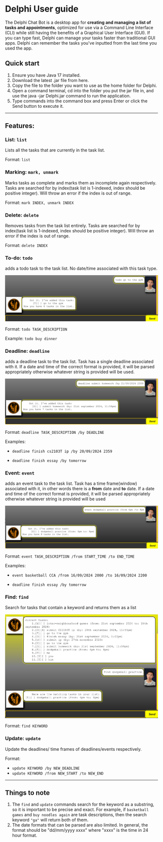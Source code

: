 # Delphi User guide

The Delphi Chat Bot is a desktop app for **creating and managing a list of tasks and appointments**, optimized for use via a Command Line Interface (CLI) while still having the benefits of a Graphical User Interface (GUI). If you can type fast, Delphi can manage your tasks faster than traditional GUI apps.
Delphi can remember the tasks you've inputted from the last time you used the app.
## Quick start

1. Ensure you have Java 17 installed.
2. Download the latest .jar file from here.
3. Copy the file to the folder you want to use as the home folder for Delphi.
4. Open a command terminal, cd into the folder you put the jar file in, and use the java -jar Delphi.jar command to run the application.
5. Type commands into the command box and press Enter or click the Send button to execute it.

---

## Features:


### List: `list`

Lists all the tasks that are currently in the task list.

Format: `list`

### Marking: `mark, unmark`

Marks tasks as complete and marks them as incomplete again respectively. Tasks are searched for
by index(task list is 1-indexed, index should be positive integer). Will throw an error if the index is out of range.

Format: `mark INDEX, unmark INDEX`

### Delete: `delete`

Removes tasks from the task list entirely. Tasks are searched for by index(task list is 1-indexed, index should be positive integer). 
Will throw an error if the index is out of range.

Format: `delete INDEX`

### To-do: `todo`

adds a todo task to the task list. No date/time associated with this task type.


![screenshot of todo task creation](src/main/resources/images/todo.png)

Format: `todo TASK_DESCRIPTION`

Example: `todo buy dinner`

### Deadline: `deadline`

adds a deadline task to the task list. Task has a single deadline associated with it. 
If a date and time of the correct format is provided, it will be parsed appropriately
otherwise whatever string is provided will be used.

![screenshot of deadline creation](src/main/resources/images/deadline.png)

Format: `deadline TASK_DESCRIPTION /by DEADLINE`

Examples: 
* `deadline finish cs2103T ip /by 20/09/2024 2359`

* `deadline finish essay /by tomorrow`

### Event: `event`

adds an event task to the task list. Task has a time frame(window) associated with it,
in other words there is a **from** date and **to** date. If a date and time of the 
correct format is provided, it will be parsed appropriately otherwise whatever string is provided will be used


![screenshot of event creation](src/main/resources/images/event.png)


Format: `event TASK_DESCRIPTION /from START_TIME /to END_TIME`

Examples:
* `event basketball CCA /from 16/09/2024 2000 /to 16/09/2024 2200`

* `deadline finish essay /by tomorrow`

### Find: `find`

Search for tasks that contain a keyword and returns them as a list

![screenshot of find command](src/main/resources/images/find.png)


Format: `find KEYWORD`

### Update: `update`

Update the deadlines/ time frames of deadlines/events respectively.

Format: 
* `update KEYWORD /by NEW_DEADLINE`
*  `update KEYWORD /from NEW_START /to NEW_END`

---

## Things to note

1. The `find` and `update` commands search for the keyword as a substring, so it is important
to be precise and exact. For example, if `basketball games` and `buy noodles again` are task
descriptions, then the search keyword `"ga"` will return both of them.
2. The date formats that can be parsed are also limited. In general, the format should be
"dd/mm/yyyy xxxx" where "xxxx" is the time in 24 hour format.
